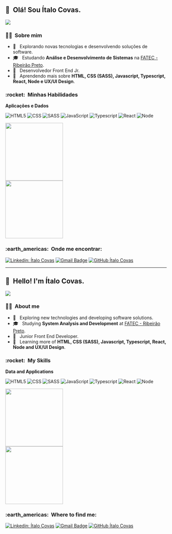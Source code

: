 ## 👋 &nbsp;Olá! Sou Ítalo Covas.
![](https://komarev.com/ghpvc/?username=ItaloCovas&color=006bed)


<h3> 👨‍🦱 &nbsp;Sobre mim </h3>

- 🤔 &nbsp; Explorando novas tecnologias e desenvolvendo soluções de software.
- 🎓 &nbsp; Estudando **Análise e Desenvolvimento de Sistemas** na <a href="http://fatecrp.edu.br/">FATEC - Ribeirão Preto</a>.
- 💼 &nbsp; Desenvolvedor Front End Jr.
- 🌱 &nbsp; Aprendendo mais sobre **HTML, CSS (SASS), Javascript, Typescript, React, Node e UX/UI Design**.

<h3> :rocket: &nbsp;Minhas Habilidades </h3>

**Aplicações e Dados**
 
  ![HTML5](https://img.shields.io/badge/HTML5-E34F26?style=for-the-badge&logo=html5&logoColor=white)
  ![CSS](https://img.shields.io/badge/CSS3-1572B6?style=for-the-badge&logo=css3&logoColor=white)
  ![SASS](https://img.shields.io/badge/Sass-CC6699?style=for-the-badge&logo=sass&logoColor=white)
  ![JavaScript](https://img.shields.io/badge/JavaScript-323330?style=for-the-badge&logo=javascript&logoColor=F7DF1E)
  ![Typescript](https://img.shields.io/badge/Typescript-323330?style=for-the-badge&logo=typescript&logoColor=F7DF1E)
  ![React](https://img.shields.io/badge/React-20232A?style=for-the-badge&logo=react&logoColor=61DAFB)
  ![Node](https://img.shields.io/badge/Node.js-43853D?style=for-the-badge&logo=node.js&logoColor=white)
  

  
  
<a href="https://github.com/ItaloCovas">
  <img height="180em" src="https://github-readme-stats-sigma-five.vercel.app/api?username=ItaloCovas&theme=dracula&show_icons=true" /> <br>
  <img height="180em" src="https://github-readme-stats-eight-theta.vercel.app/api/top-langs/?username=ItaloCovas&layout=compact&langs_count=8&theme=dracula"/>
</a>

<h3> :earth_americas: &nbsp;Onde me encontrar: </h3> 

[![Linkedin: Ítalo Covas](https://img.shields.io/badge/-ItaloCovas-blue?style=flat-square&logo=Linkedin&logoColor=white&link=https://www.linkedin.com/in/italo-covas-7889271a5/)](https://www.linkedin.com/in/italo-covas-7889271a5/)
[![Gmail Badge](https://img.shields.io/badge/-italocovas@gmail.com-006bed?style=flat-square&logo=Gmail&logoColor=white&link=mailto:italocovas@gmail.com)](mailto:italocovas@gmail.com)
[![GitHub Ítalo Covas]( https://img.shields.io/github/followers/ItaloCovas?label=follow&style=social)](https://github.com/ItaloCovas)

<hr>

## 👋 &nbsp;Hello! I'm Ítalo Covas.
![](https://komarev.com/ghpvc/?username=ItaloCovas&color=006bed)


<h3> 👨‍🦱 &nbsp;About me</h3>

- 🤔 &nbsp; Exploring new technologies and developing software solutions.
- 🎓 &nbsp; Studying  **System Analysis and Development** at <a href="http://fatecrp.edu.br/"> FATEC - Ribeirão Preto</a>.
- 💼 &nbsp; Junior Front End Developer.
- 🌱 &nbsp; Learning more of **HTML, CSS (SASS), Javascript, Typescript, React, Node and UX/UI Design**.

<h3> :rocket: &nbsp;My Skills </h3>

**Data and Applications**
 
  ![HTML5](https://img.shields.io/badge/HTML5-E34F26?style=for-the-badge&logo=html5&logoColor=white)
  ![CSS](https://img.shields.io/badge/CSS3-1572B6?style=for-the-badge&logo=css3&logoColor=white)
  ![SASS](https://img.shields.io/badge/Sass-CC6699?style=for-the-badge&logo=sass&logoColor=white)
  ![JavaScript](https://img.shields.io/badge/JavaScript-323330?style=for-the-badge&logo=javascript&logoColor=F7DF1E)
  ![Typescript](https://img.shields.io/badge/Typescript-323330?style=for-the-badge&logo=typescript&logoColor=F7DF1E)
  ![React](https://img.shields.io/badge/React-20232A?style=for-the-badge&logo=react&logoColor=61DAFB)
  ![Node](https://img.shields.io/badge/Node.js-43853D?style=for-the-badge&logo=node.js&logoColor=white)

  
  
<a href="https://github.com/ItaloCovas">
  <img height="180em" src="https://github-readme-stats.vercel.app/api?username=ItaloCovas&theme=dracula&show_icons=true" /> <br>
  <img height="180em" src="https://github-readme-stats-eight-theta.vercel.app/api/top-langs/?username=ItaloCovas&layout=compact&langs_count=8&theme=dracula"/>
</a>

<h3> :earth_americas: &nbsp;Where to find me:</h3> 

[![Linkedin: Ítalo Covas](https://img.shields.io/badge/-ItaloCovas-blue?style=flat-square&logo=Linkedin&logoColor=white&link=https://www.linkedin.com/in/italo-covas-7889271a5/)](https://www.linkedin.com/in/italo-covas-7889271a5/)
[![Gmail Badge](https://img.shields.io/badge/-italocovas@gmail.com-006bed?style=flat-square&logo=Gmail&logoColor=white&link=mailto:italocovas@gmail.com)](mailto:italocovas@gmail.com)
[![GitHub Ítalo Covas]( https://img.shields.io/github/followers/ItaloCovas?label=follow&style=social)](https://github.com/ItaloCovas)





